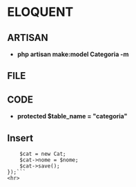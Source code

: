 # ELOQUENT

## ARTISAN 

- **php artisan make:model Categoria -m**

## FILE

## CODE

- **protected $table_name = "categoria"**

## Insert

```Route::get('/inserir/{nome}',function($nome){
    $cat = new Cat;
    $cat->nome = $nome;
    $cat->save();
});```  
<hr>
